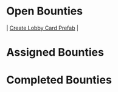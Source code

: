 # Open Bounties

| [Create Lobby Card Prefab](https://github.com/orgs/bettr-casino/projects/1) | 


# Assigned Bounties


# Completed Bounties

